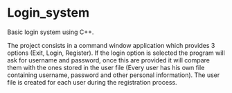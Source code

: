 # Login_system
Basic login system using C++.

The project consists in a command window application which provides 3 options (Exit, Login, Register). If the login option is selected the program will ask for username and password, once this are provided it will compare them with the ones stored in the user file (Every user has his own file containing username, password and other personal information). The user file is created for each user during the registration process. 
